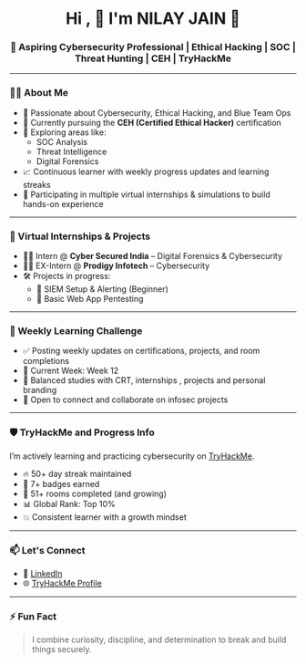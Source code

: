 <h1 align="center">Hi , 👋 I'm NILAY JAIN 👋 </h1>
<h3 align="center">🚀 Aspiring Cybersecurity Professional | Ethical Hacking | SOC | Threat Hunting | CEH | TryHackMe</h3>

---

### 🧑‍💻 About Me

- 🌟 Passionate about Cybersecurity, Ethical Hacking, and Blue Team Ops  
- 🔐 Currently pursuing the **CEH (Certified Ethical Hacker)** certification  
- 🧠 Exploring areas like:
  - SOC Analysis
  - Threat Intelligence
  - Digital Forensics
- 📈 Continuous learner with weekly progress updates and learning streaks  
- 🧩 Participating in multiple virtual internships & simulations to build hands-on experience

---

### 💼 Virtual Internships & Projects

- 👩‍💻 Intern @ **Cyber Secured India** – Digital Forensics & Cybersecurity  
- 👩‍💻 EX-Intern @ **Prodigy Infotech** – Cybersecurity  
- 🛠️ Projects in progress:
  - 🔸 SIEM Setup & Alerting (Beginner)
  - 🔸 Basic Web App Pentesting 
---

### 🧠 Weekly Learning Challenge

- ✅ Posting weekly updates on certifications, projects, and room completions  
- 📅 Current Week: Week 12  
- 🔁 Balanced studies with CRT, internships , projects and personal branding  
- 💬 Open to connect and collaborate on infosec projects  

---

### 🛡️ TryHackMe and Progress Info

I’m actively learning and practicing cybersecurity on [TryHackMe](https://tryhackme.com/p/NilayJain).

- 🔥 50+ day streak maintained  
- 🏅 7+ badges earned  
- 🏁 51+ rooms completed (and growing)  
- 📊 Global Rank: Top 10%  
- 💥 Consistent learner with a growth mindset  

---

### 📫 Let's Connect

- 💼 [LinkedIn](https://www.linkedin.com/in/nilayjain26)
- 🌐 [TryHackMe Profile](https://tryhackme.com/p/NilayJain)

---

### ⚡ Fun Fact

> I combine curiosity, discipline, and determination to break and build things securely.
